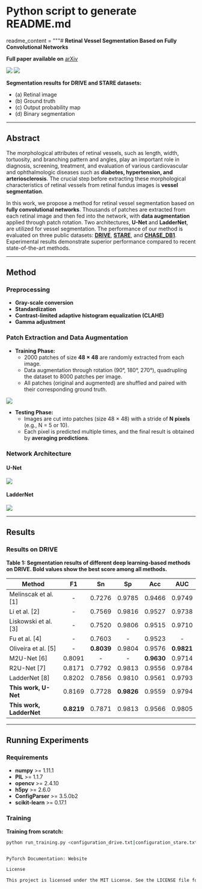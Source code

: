# Python script to generate README.md
readme_content = """# **Retinal Vessel Segmentation Based on Fully Convolutional Networks**

**Full paper available on** [arXiv](https://arxiv.org/abs/1911.09915)

![](Images/result_drive.png)
![](Images/result_stare.png)

**Segmentation results for DRIVE and STARE datasets:**
- (a) Retinal image
- (b) Ground truth
- (c) Output probability map
- (d) Binary segmentation

---

## **Abstract**
The morphological attributes of retinal vessels, such as length, width, tortuosity, and branching pattern and angles, play an important role in diagnosis, screening, treatment, and evaluation of various cardiovascular and ophthalmologic diseases such as **diabetes, hypertension, and arteriosclerosis**. The crucial step before extracting these morphological characteristics of retinal vessels from retinal fundus images is **vessel segmentation**.

In this work, we propose a method for retinal vessel segmentation based on **fully convolutional networks**. Thousands of patches are extracted from each retinal image and then fed into the network, with **data augmentation** applied through patch rotation. Two architectures, **U-Net** and **LadderNet**, are utilized for vessel segmentation. The performance of our method is evaluated on three public datasets: **[DRIVE](https://www.isi.uu.nl/Research/Databases/DRIVE/)**, **[STARE](http://cecas.clemson.edu/~ahoover/stare/probing/index.html)**, and **[CHASE_DB1](https://blogs.kingston.ac.uk/retinal/chasedb1/)**. Experimental results demonstrate superior performance compared to recent state-of-the-art methods.

---

## **Method**

### **Preprocessing**
- **Gray-scale conversion**
- **Standardization**
- **Contrast-limited adaptive histogram equalization (CLAHE)**
- **Gamma adjustment**

### **Patch Extraction and Data Augmentation**
- **Training Phase:**
  - 2000 patches of size **48 × 48** are randomly extracted from each image.
  - Data augmentation through rotation (90°, 180°, 270°), quadrupling the dataset to 8000 patches per image.
  - All patches (original and augmented) are shuffled and paired with their corresponding ground truth.

![](Images/input.png)

- **Testing Phase:**
  - Images are cut into patches (size 48 × 48) with a stride of **N pixels** (e.g., N = 5 or 10).
  - Each pixel is predicted multiple times, and the final result is obtained by **averaging predictions**.

### **Network Architecture**

#### **U-Net**
![](Images/U-Net.png)

#### **LadderNet**
![](Images/LadderNet.png)

---

## **Results**

### **Results on DRIVE**
**Table 1: Segmentation results of different deep learning-based methods on DRIVE. Bold values show the best score among all methods.**

| **Method**               | **F1**      | **Sn**      | **Sp**      | **Acc**     | **AUC**     |
|--------------------------|:-----------:|:-----------:|:-----------:|:-----------:|:-----------:|
| Melinscak et al. [1]     | -           | 0.7276      | 0.9785      | 0.9466      | 0.9749      |
| Li et al. [2]            | -           | 0.7569      | 0.9816      | 0.9527      | 0.9738      |
| Liskowski et al. [3]     | -           | 0.7520      | 0.9806      | 0.9515      | 0.9710      |
| Fu et al. [4]            | -           | 0.7603      | -           | 0.9523      | -           |
| Oliveira et al. [5]      | -           | **0.8039**  | 0.9804      | 0.9576      | **0.9821**  |
| M2U-Net  [6]             | 0.8091      | -           | -           | **0.9630**  | 0.9714      |
| R2U-Net [7]              | 0.8171      | 0.7792      | 0.9813      | 0.9556      | 0.9784      |
| LadderNet  [8]           | 0.8202      | 0.7856      | 0.9810      | 0.9561      | 0.9793      |
| **This work, U-Net**     | 0.8169      | 0.7728      | **0.9826**  | 0.9559      | 0.9794      |
| **This work, LadderNet** | **0.8219**  | 0.7871      | 0.9813      | 0.9566      | 0.9805      |

---

## **Running Experiments**

### **Requirements**
- **numpy** >= 1.11.1
- **PIL** >= 1.1.7
- **opencv** >= 2.4.10
- **h5py** >= 2.6.0
- **ConfigParser** >= 3.5.0b2
- **scikit-learn** >= 0.17.1

### **Training**
**Training from scratch:**
```bash
python run_training.py <configuration_drive.txt|configuration_stare.txt|configuration_chase.txt>


PyTorch Documentation: Website

License

This project is licensed under the MIT License. See the LICENSE file for more details.
